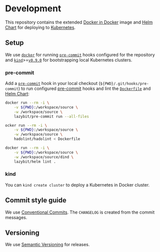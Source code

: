 # Development

This repository contains the extended [Docker in Docker](Dockerfile) image and [Helm Chart](dind)
for deploying to [Kubernetes](https://kubernetes.io/).

## Setup

We use [`docker`](https://www.docker.com/) for running
[`pre-commit`](https://hub.docker.com/r/lazybit/pre-commit) hooks configured for the repository and
[`kind`](https://kind.sigs.k8s.io/)>=[`v0.9.0`](https://github.com/kubernetes-sigs/kind/releases)
for bootstrapping local Kubernetes clusters.

### pre-commit

Add a [`pre-commit`](https://git-scm.com/docs/githooks#_pre_commit) hook in your local checkout
(`${PWD}/.git/hooks/pre-commit`) to run configured [pre-commit](.pre-commit-config.yaml) hooks
and lint the [`Dockerfile`](Dockerfile) and [Helm Chart](dind):
```bash
docker run --rm -i \
    -v ${PWD}:/workspace/source \
    -w /workspace/source \
    lazybit/pre-commit run --all-files

ocker run --rm -i \
    -v ${PWD}:/workspace/source \
    -w /workspace/source \
    hadolint/hadolint < Dockerfile

docker run --rm -i \
    -v ${PWD}:/workspace/source \
    -w /workspace/source/dind \
    lazybit/helm lint .
```

### kind

You can `kind create cluster` to deploy a Kubernetes in Docker cluster.

## Commit style guide

We use [Conventional Commits](https://www.conventionalcommits.org/en/v1.0.0/). The `CHANGELOG`
is created from the commit messages.

## Versioning

We use [Semantic Versioning](https://semver.org/) for releases.
